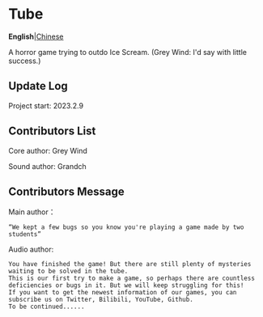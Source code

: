 # Tube

**English**|[Chinese](https://github.com/Grey-Wind/Tube/blob/main/README_CN.md)

A horror game trying to outdo Ice Scream. (Grey Wind: I'd say with little success.)

## Update Log

Project start: 2023.2.9

## Contributors List

Core author: Grey Wind

Sound author: Grandch

## Contributors Message

Main author：

```
“We kept a few bugs so you know you're playing a game made by two students”
```

Audio author:

```
You have finished the game! But there are still plenty of mysteries waiting to be solved in the tube.
This is our first try to make a game, so perhaps there are countless deficiencies or bugs in it. But we will keep struggling for this!
If you want to get the newest information of our games, you can subscribe us on Twitter, Bilibili, YouTube, Github.
To be continued......
```
